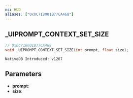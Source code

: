 ```yaml
---
ns: HUD
aliases: ["0x0C718001B77CA468"]
---
```

## _UIPROMPT_CONTEXT_SET_SIZE

```c
// 0x0C718001B77CA468
void _UIPROMPT_CONTEXT_SET_SIZE(int prompt, float size);
```

```
NativeDB Introduced: v1207
```

## Parameters
* **prompt**:
* **size**:
